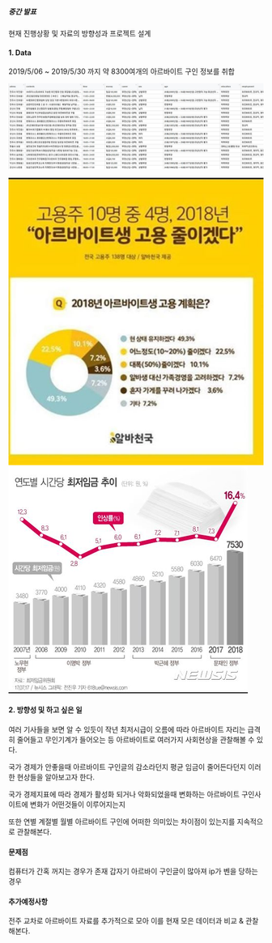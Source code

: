 ##### 중간 발표

현재 진행상황 및 자료의 방향성과 프로젝트 설계

#### 1. Data
2019/5/06 ~ 2019/5/30 까지 약 8300여개의 아르바이트 구인 정보를 취합

![Alt text](image.JPG)

![Alt text](image2.JPG)
![Alt text](image3.JPG)

#### 2. 방향성 및 하고 싶은 일

여러 기사들을 보면 알 수 있듯이 작년 최저시급이 오름에 따라 아르바이트 자리는 급격히 줄어들고 무인기계가 들어오는 등
아르바이트로 여러가지 사회현상을 관찰해볼 수 있다.

국가 경제가 안좋을때 아르바이트 구인글의 감소라던지 평균 임금이 줄어든다던지 이러한 현상들을 알아보고자 한다.

국가 경제지표에 따라 경제가 활성화 되거나 악화되었을때 변화하는 아르바이트 구인사이트에 변화가 어떤것들이 이루어지는지

또한 연별 계절별 월별 아르바이트 구인에 어떠한 의미있는 차이점이 있는지를 지속적으로 관찰해본다.

#### 문제점

컴퓨터가 간혹 꺼지는 경우가 존재
갑자기 아르바이 구인글이 많아져 ip가 벤을 당하는 경우

#### 추가예정사항

전주 교차로 아르바이트 자료를 추가적으로 모아 이를 현재 모은 데이터과 비교 & 관찰해본다.
